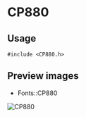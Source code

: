 CP880
==========

Usage
------

    #include <CP880.h>

Preview images
--------------
* Fonts::CP880 

![CP880](https://raw.githubusercontent.com/DisplayCore/CP880/master/Preview/CP880.png)

